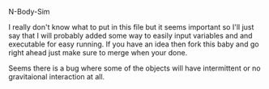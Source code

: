 N-Body-Sim

I really don't know what to put in this file but it seems important so I'll just say that I will probably added some way to easily input variables and and executable for easy running. If you have an idea then fork this baby and go right ahead just make sure to merge when your done. 

Seems there is a bug where some of the objects will have intermittent or no gravitaional interaction at all. 